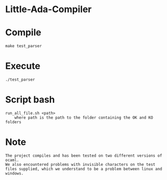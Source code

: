 # Little-Ada-Compiler

# Compile
    make test_parser

# Execute
    ./test_parser

# Script bash
    run_all_file.sh <path>
        where path is the path to the folder containing the OK and KO folders

# Note
    The project compiles and has been tested on two different versions of ocaml.
    We also encountered problems with invisible characters on the test files supplied, which we understand to be a problem between linux and windows.
